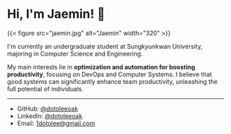 # Hi, I'm Jaemin! 👋

{{< figure src="jaemin.jpg" alt="Jaemin" width="320" >}}

I'm currently an undergraduate student at Sungkyunkwan University, majoring in Computer Science and Engineering.

My main interests lie in **optimization and automation for boosting productivity**, focusing on DevOps and Computer Systems.
I believe that good systems can significantly enhance team productivity, unleashing the full potential of individuals.

---

- GitHub: [@dotoleeoak](https://github.com/dotoleeoak)
- LinkedIn: [@dotoleeoak](https://www.linkedin.com/in/dotoleeoak)
- Email: [1dotolee@gmail.com](mailto:1dotolee@gmail.com)
